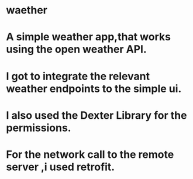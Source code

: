 # waether
# A simple weather app,that works using the open weather API.
# I got to integrate the relevant weather endpoints to the simple ui.
# I also used the Dexter Library for the permissions.
# For the network call to the remote server ,i used retrofit.

